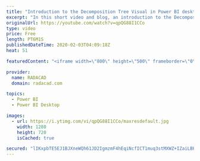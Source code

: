 ```yaml
---
title: "Introduction to the Decomposition Tree Visual in Power BI desktop"
excerpt: "In this short video and blog, an introduction to the Decomposition tree has been provided"
originalUrl: https://youtube.com/watch?v=qpQG88I1CCo
type: video
price: Free
length: PT6M1S
publishedDateTime: 2020-02-03T04:09:18Z
heat: 51

featuredContent: "<iframe width=\"800\" height=\"500\" frameborder=\"0\" src=\"https://www.youtube.com/embed/qpQG88I1CCo\" allow=\"accelerometer; autoplay; encrypted-media; gyroscope; picture-in-picture\" allowfullscreen></iframe>"

provider:
  name: RADACAD
  domain: radacad.com

topics:
  - Power BI
  - Power BI Desktop

images:
  - url: https://i.ytimg.com/vi/qpQG88I1CCo/maxresdefault.jpg
    width: 1280
    height: 720
    isCached: true

secured: "lIKxpbTE5EJ1BJXneWQh61JD2IgmzmF4hEqiNcfICT1muq3stMXWZ+IZaiLBPrZFG/UB/f5hczcg8K6gJFOx/0hjEk9pxjaYfPpe37w6HLSjPmQuC5OZG5nhh+VfNZKVTXnLSsEBN5RCphgCYuE+U7g/ptSJFFdmjy5NYLSn3wkc+61FQh1KFKNgmZ15n8mQe5eK6k31W3mNseY4TPsxLk+SEkSOqaxyL0R4FclEoswQ93xCfQHr8ZQpjafggtSvgLGLEopasruGHowGSd+H8rZ9a03j+h0HnWOTwRglJZ0EcVEtrcP96I5Byj0ITDr/a22e0sLKaxkJ9kTfUpnEIxUYXy0n1m1DauowSIxfjYhD3w+gsKJTrV2weXq/j7IHIuDWVfgBvBkNJKOqH4ZDGaZKu5pNGmaR7fARqkkAcK0=;HFkC8AwlW5G+REOgOYFFSg=="
---
```


